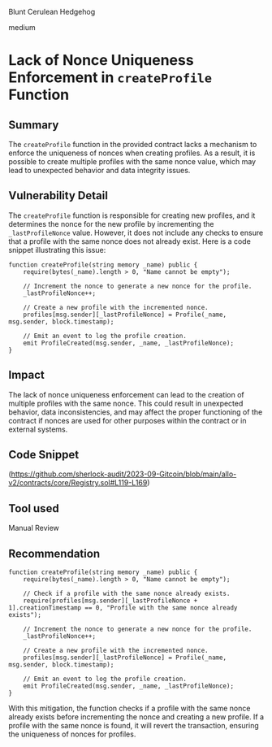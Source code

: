 Blunt Cerulean Hedgehog

medium

# Lack of Nonce Uniqueness Enforcement in `createProfile` Function
## Summary
The `createProfile` function in the provided contract lacks a mechanism to enforce the uniqueness of nonces when creating profiles. As a result, it is possible to create multiple profiles with the same nonce value, which may lead to unexpected behavior and data integrity issues.
## Vulnerability Detail
The `createProfile` function is responsible for creating new profiles, and it determines the nonce for the new profile by incrementing the `_lastProfileNonce` value. However, it does not include any checks to ensure that a profile with the same nonce does not already exist. Here is a code snippet illustrating this issue:
```solidity
function createProfile(string memory _name) public {
    require(bytes(_name).length > 0, "Name cannot be empty");
    
    // Increment the nonce to generate a new nonce for the profile.
    _lastProfileNonce++;
    
    // Create a new profile with the incremented nonce.
    profiles[msg.sender][_lastProfileNonce] = Profile(_name, msg.sender, block.timestamp);
    
    // Emit an event to log the profile creation.
    emit ProfileCreated(msg.sender, _name, _lastProfileNonce);
}

```
## Impact
The lack of nonce uniqueness enforcement can lead to the creation of multiple profiles with the same nonce. This could result in unexpected behavior, data inconsistencies, and may affect the proper functioning of the contract if nonces are used for other purposes within the contract or in external systems.
## Code Snippet
(https://github.com/sherlock-audit/2023-09-Gitcoin/blob/main/allo-v2/contracts/core/Registry.sol#L119-L169)
## Tool used

Manual Review

## Recommendation
```solidity
function createProfile(string memory _name) public {
    require(bytes(_name).length > 0, "Name cannot be empty");
    
    // Check if a profile with the same nonce already exists.
    require(profiles[msg.sender][_lastProfileNonce + 1].creationTimestamp == 0, "Profile with the same nonce already exists");
    
    // Increment the nonce to generate a new nonce for the profile.
    _lastProfileNonce++;
    
    // Create a new profile with the incremented nonce.
    profiles[msg.sender][_lastProfileNonce] = Profile(_name, msg.sender, block.timestamp);
    
    // Emit an event to log the profile creation.
    emit ProfileCreated(msg.sender, _name, _lastProfileNonce);
}
```
With this mitigation, the function checks if a profile with the same nonce already exists before incrementing the nonce and creating a new profile. If a profile with the same nonce is found, it will revert the transaction, ensuring the uniqueness of nonces for profiles.